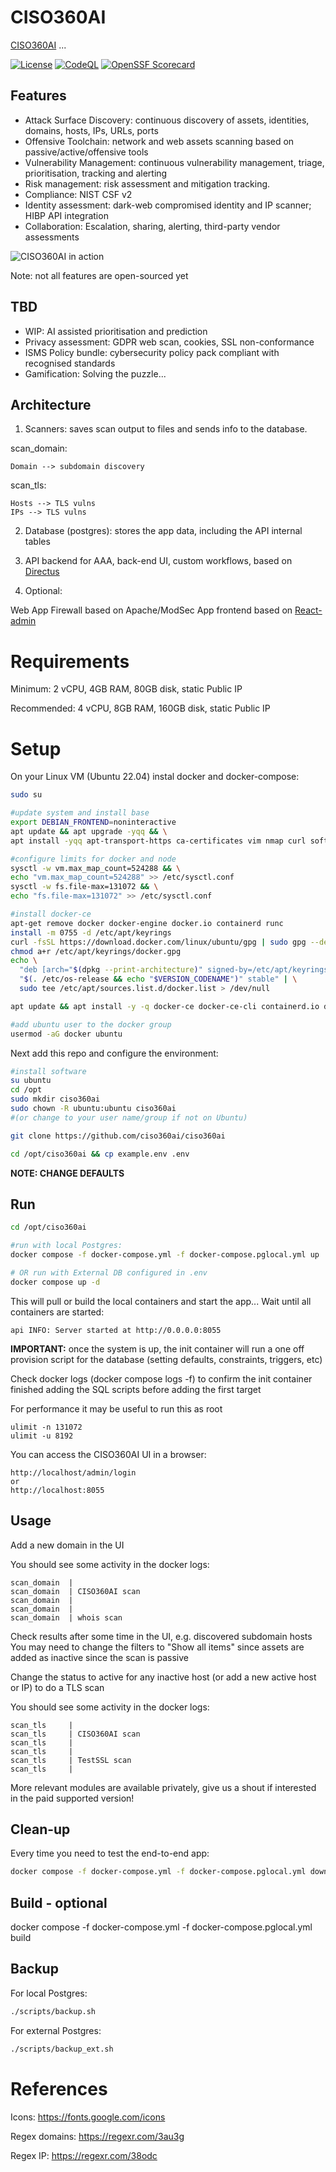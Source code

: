 # CISO360AI

[CISO360AI](https://ciso360.ai/) ... 

[![License](https://img.shields.io/github/license/ciso360ai/ciso360ai)](https://github.com/ciso360ai/ciso360ai/blob/main/LICENSE)
[![CodeQL](https://github.com/ciso360ai/ciso360ai/actions/workflows/codeql.yml/badge.svg)](https://github.com/ciso360ai/ciso360ai/actions/workflows/codeql.yml)
[![OpenSSF Scorecard](https://api.scorecard.dev/projects/github.com/ciso360ai/ciso360ai/badge)](https://scorecard.dev/viewer/?uri=github.com/ciso360ai/ciso360ai)

## Features
 * Attack Surface Discovery: continuous discovery of assets, identities, domains, hosts, IPs, URLs, ports
 * Offensive Toolchain: network and web assets scanning based on passive/active/offensive tools
 * Vulnerability Management: continuous vulnerability management, triage, prioritisation, tracking and alerting
 * Risk management: risk assessment and mitigation tracking. 
 * Compliance: NIST CSF v2
 * Identity assessment: dark-web compromised identity and IP scanner; HIBP API integration
 * Collaboration: Escalation, sharing, alerting, third-party vendor assessments

![CISO360AI in action](./api/uploads/ciso360ai_slide.gif)

Note: not all features are open-sourced yet

## TBD
 * WIP: AI assisted prioritisation and prediction
 * Privacy assessment: GDPR web scan, cookies, SSL non-conformance
 * ISMS Policy bundle: cybersecurity policy pack compliant with recognised standards
 * Gamification: Solving the puzzle...

## Architecture
1. Scanners: saves scan output to files and sends info to the database.

scan_domain:

    Domain --> subdomain discovery

scan_tls:

    Hosts --> TLS vulns
    IPs --> TLS vulns

2. Database (postgres): stores the app data, including the API internal tables

3. API backend for AAA, back-end UI, custom workflows, based on [Directus](https://github.com/directus/directus)

4. Optional: 

Web App Firewall based on Apache/ModSec
App frontend based on [React-admin](https://marmelab.com/react-admin/)


# Requirements

Minimum: 2 vCPU, 4GB RAM, 80GB disk, static Public IP 

Recommended: 4 vCPU, 8GB RAM, 160GB disk, static Public IP 

# Setup

On your Linux VM (Ubuntu 22.04) instal docker and docker-compose:

```bash
sudo su

#update system and install base
export DEBIAN_FRONTEND=noninteractive
apt update && apt upgrade -yqq && \
apt install -yqq apt-transport-https ca-certificates vim nmap curl software-properties-common git

#configure limits for docker and node
sysctl -w vm.max_map_count=524288 && \
echo "vm.max_map_count=524288" >> /etc/sysctl.conf
sysctl -w fs.file-max=131072 && \
echo "fs.file-max=131072" >> /etc/sysctl.conf

#install docker-ce
apt-get remove docker docker-engine docker.io containerd runc
install -m 0755 -d /etc/apt/keyrings
curl -fsSL https://download.docker.com/linux/ubuntu/gpg | sudo gpg --dearmor -o /etc/apt/keyrings/docker.gpg
chmod a+r /etc/apt/keyrings/docker.gpg
echo \
  "deb [arch="$(dpkg --print-architecture)" signed-by=/etc/apt/keyrings/docker.gpg] https://download.docker.com/linux/ubuntu \
  "$(. /etc/os-release && echo "$VERSION_CODENAME")" stable" | \
  sudo tee /etc/apt/sources.list.d/docker.list > /dev/null

apt update && apt install -y -q docker-ce docker-ce-cli containerd.io docker-buildx-plugin docker-compose-plugin

#add ubuntu user to the docker group
usermod -aG docker ubuntu

```

Next add this repo and configure the environment:

```bash
#install software
su ubuntu
cd /opt
sudo mkdir ciso360ai
sudo chown -R ubuntu:ubuntu ciso360ai
#(or change to your user name/group if not on Ubuntu)

git clone https://github.com/ciso360ai/ciso360ai

cd /opt/ciso360ai && cp example.env .env
```

**NOTE: CHANGE DEFAULTS**

## Run
```bash
cd /opt/ciso360ai

#run with local Postgres:
docker compose -f docker-compose.yml -f docker-compose.pglocal.yml up

# OR run with External DB configured in .env
docker compose up -d
```

This will pull or build the local containers and start the app...
Wait until all containers are started:
```
api INFO: Server started at http://0.0.0.0:8055
```
**IMPORTANT:** once the system is up, the init container will run a one off provision script for the database (setting defaults, constraints, triggers, etc)

Check docker logs (docker compose logs -f) to confirm the init container finished adding the SQL scripts before adding the first target

For performance it may be useful to run this as root
```
ulimit -n 131072
ulimit -u 8192
```

You can access the CISO360AI UI in a browser: 
```
http://localhost/admin/login
or
http://localhost:8055
```

## Usage
Add a new domain in the UI

You should see some activity in the docker logs:
```
scan_domain  | 
scan_domain  | CISO360AI scan
scan_domain  | 
scan_domain  | 
scan_domain  | whois scan
```

Check results after some time in the UI, e.g. discovered subdomain hosts
You may need to change the filters to "Show all items" since assets are added as inactive since the scan is passive

Change the status to active for any inactive host (or add a new active host or IP) to do a TLS scan

You should see some activity in the docker logs:
```
scan_tls     | 
scan_tls     | CISO360AI scan
scan_tls     | 
scan_tls     | 
scan_tls     | TestSSL scan
scan_tls     | 
```

More relevant modules are available privately, give us a shout if interested in the paid supported version!

## Clean-up
Every time you need to test the end-to-end app:
```bash
docker compose -f docker-compose.yml -f docker-compose.pglocal.yml down -v
```

## Build - optional

docker compose -f docker-compose.yml -f docker-compose.pglocal.yml build

## Backup

For local Postgres:
```bash
./scripts/backup.sh
```

For external Postgres:
```bash
./scripts/backup_ext.sh
```

# References
Icons:
https://fonts.google.com/icons

Regex domains:
https://regexr.com/3au3g

Regex IP:
https://regexr.com/38odc
